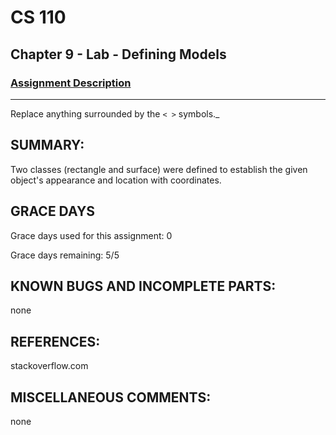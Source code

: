 # CS 110
## Chapter 9 - Lab - Defining Models

### [Assignment Description](https://docs.google.com/document/d/15DfkIaMl1zTHGfpNH6NFQGl9UYp_GamYK79O8CZCddc/edit?usp=sharing)

***
Replace anything surrounded by the `< >` symbols._

## SUMMARY:
Two classes (rectangle and surface) were defined to establish the given object's appearance and location with coordinates.

## GRACE DAYS
Grace days used for this assignment: 0

Grace days remaining: 5/5

## KNOWN BUGS AND INCOMPLETE PARTS:
 none

## REFERENCES:
 stackoverflow.com

## MISCELLANEOUS COMMENTS:
 none
